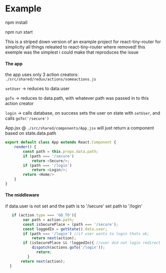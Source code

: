 # Example

npm install

npm run start

This is a striped down version of an example project for react-tiny-router
for simplicity all things releated to react-tiny-router where removed! 
this exemple was the simplest i could make that reproduces the issue
 
#### The app
 
the app uses only 3 action creators: `./src/shared/redux/actions/someactions.js`
 
`setUser` -> reduces to data.user
 
`goTo` -> reduces to data.path, with whatever path was passed in to this action creator

`login` -> calls database, on success sets the user on state with `setUser`, and calls `goTo('/secure')` 

App.jsx @ `./src/shared/components/App.jsx` will just return a component based on state.data.path

``` javascript
export default class App extends React.Component {
    render() {
        const path = this.props.data.path;
        if (path === '/secure')
            return <Secure/>;
        if (path === '/login')
            return <Login/>;
        return <Home/>
    }
}

```

#### The middleware

if data.user is not set and the path is to '/secure' set path to '/login'

```javascript
   if (action.type === 'GO_TO'){ 
        var path = action.path;
        const isSecurePlace = (path === '/secure');
        const loggedIn = getState().data.user;
        if (path === '/login') //if user wants to login thats ok;
            return next(action);
        if (isSecurePlace && !loggedIn){ //user did not login redirect
            dispatch(actions.goTo('/login'));
              return;
          }
       return next(action);
  }
```


 
 
